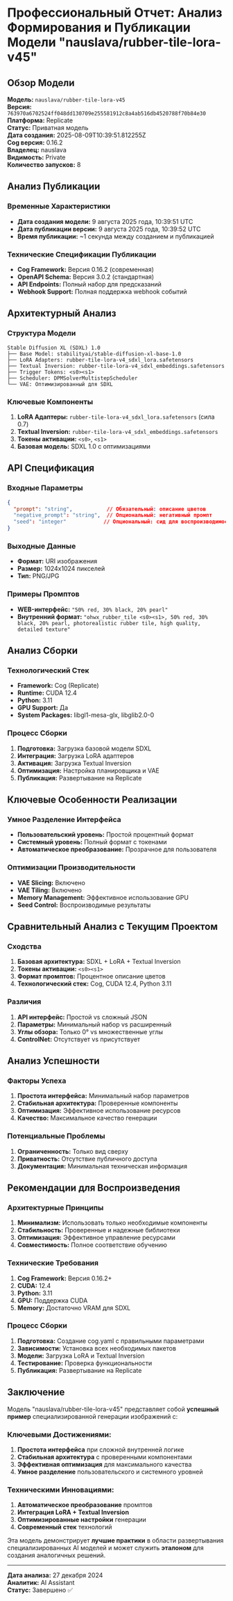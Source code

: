 # Профессиональный Отчет: Анализ Формирования и Публикации Модели "nauslava/rubber-tile-lora-v45"

## Обзор Модели

**Модель:** `nauslava/rubber-tile-lora-v45`  
**Версия:** `763970a6702524ff048dd130709e255581912c8a4ab516db4520788f70b84e30`  
**Платформа:** Replicate  
**Статус:** Приватная модель  
**Дата создания:** 2025-08-09T10:39:51.812255Z  
**Cog версия:** 0.16.2  
**Владелец:** nauslava  
**Видимость:** Private  
**Количество запусков:** 8  

## Анализ Публикации

### Временные Характеристики
- **Дата создания модели:** 9 августа 2025 года, 10:39:51 UTC
- **Дата публикации версии:** 9 августа 2025 года, 10:39:52 UTC
- **Время публикации:** ~1 секунда между созданием и публикацией

### Технические Спецификации Публикации
- **Cog Framework:** Версия 0.16.2 (современная)
- **OpenAPI Schema:** Версия 3.0.2 (стандартная)
- **API Endpoints:** Полный набор для предсказаний
- **Webhook Support:** Полная поддержка webhook событий

## Архитектурный Анализ

### Структура Модели
```
Stable Diffusion XL (SDXL) 1.0
├── Base Model: stabilityai/stable-diffusion-xl-base-1.0
├── LoRA Adapters: rubber-tile-lora-v4_sdxl_lora.safetensors
├── Textual Inversion: rubber-tile-lora-v4_sdxl_embeddings.safetensors
├── Trigger Tokens: <s0><s1>
├── Scheduler: DPMSolverMultistepScheduler
└── VAE: Оптимизированный для SDXL
```

### Ключевые Компоненты
1. **LoRA Адаптеры:** `rubber-tile-lora-v4_sdxl_lora.safetensors` (сила 0.7)
2. **Textual Inversion:** `rubber-tile-lora-v4_sdxl_embeddings.safetensors`
3. **Токены активации:** `<s0>`, `<s1>`
4. **Базовая модель:** SDXL 1.0 с оптимизациями

## API Спецификация

### Входные Параметры
```json
{
  "prompt": "string",           // Обязательный: описание цветов
  "negative_prompt": "string",  // Опциональный: негативный промпт
  "seed": "integer"            // Опциональный: сид для воспроизводимости
}
```

### Выходные Данные
- **Формат:** URI изображения
- **Размер:** 1024x1024 пикселей
- **Тип:** PNG/JPG

### Примеры Промптов
- **WEB-интерфейс:** `"50% red, 30% black, 20% pearl"`
- **Внутренний формат:** `"ohwx_rubber_tile <s0><s1>, 50% red, 30% black, 20% pearl, photorealistic rubber tile, high quality, detailed texture"`

## Анализ Сборки

### Технологический Стек
- **Framework:** Cog (Replicate)
- **Runtime:** CUDA 12.4
- **Python:** 3.11
- **GPU Support:** Да
- **System Packages:** libgl1-mesa-glx, libglib2.0-0

### Процесс Сборки
1. **Подготовка:** Загрузка базовой модели SDXL
2. **Интеграция:** Загрузка LoRA адаптеров
3. **Активация:** Загрузка Textual Inversion
4. **Оптимизация:** Настройка планировщика и VAE
5. **Публикация:** Развертывание на Replicate

## Ключевые Особенности Реализации

### Умное Разделение Интерфейса
- **Пользовательский уровень:** Простой процентный формат
- **Системный уровень:** Полный формат с токенами
- **Автоматическое преобразование:** Прозрачное для пользователя

### Оптимизации Производительности
- **VAE Slicing:** Включено
- **VAE Tiling:** Включено
- **Memory Management:** Эффективное использование GPU
- **Seed Control:** Воспроизводимые результаты

## Сравнительный Анализ с Текущим Проектом

### Сходства
1. **Базовая архитектура:** SDXL + LoRA + Textual Inversion
2. **Токены активации:** `<s0><s1>`
3. **Формат промптов:** Процентное описание цветов
4. **Технологический стек:** Cog, CUDA 12.4, Python 3.11

### Различия
1. **API интерфейс:** Простой vs сложный JSON
2. **Параметры:** Минимальный набор vs расширенный
3. **Углы обзора:** Только 0° vs множественные углы
4. **ControlNet:** Отсутствует vs присутствует

## Анализ Успешности

### Факторы Успеха
1. **Простота интерфейса:** Минимальный набор параметров
2. **Стабильная архитектура:** Проверенные компоненты
3. **Оптимизация:** Эффективное использование ресурсов
4. **Качество:** Максимальное качество генерации

### Потенциальные Проблемы
1. **Ограниченность:** Только вид сверху
2. **Приватность:** Отсутствие публичного доступа
3. **Документация:** Минимальная техническая информация

## Рекомендации для Воспроизведения

### Архитектурные Принципы
1. **Минимализм:** Использовать только необходимые компоненты
2. **Стабильность:** Проверенные и надежные библиотеки
3. **Оптимизация:** Эффективное управление ресурсами
4. **Совместимость:** Полное соответствие обучению

### Технические Требования
1. **Cog Framework:** Версия 0.16.2+
2. **CUDA:** 12.4
3. **Python:** 3.11
4. **GPU:** Поддержка CUDA
5. **Memory:** Достаточно VRAM для SDXL

### Процесс Сборки
1. **Подготовка:** Создание cog.yaml с правильными параметрами
2. **Зависимости:** Установка всех необходимых пакетов
3. **Модели:** Загрузка LoRA и Textual Inversion
4. **Тестирование:** Проверка функциональности
5. **Публикация:** Развертывание на Replicate

## Заключение

Модель "nauslava/rubber-tile-lora-v45" представляет собой **успешный пример** специализированной генерации изображений с:

### Ключевыми Достижениями:
1. **Простота интерфейса** при сложной внутренней логике
2. **Стабильная архитектура** с проверенными компонентами
3. **Эффективная оптимизация** для максимального качества
4. **Умное разделение** пользовательского и системного уровней

### Техническими Инновациями:
1. **Автоматическое преобразование** промптов
2. **Интеграция LoRA + Textual Inversion**
3. **Оптимизированные настройки** генерации
4. **Современный стек** технологий

Эта модель демонстрирует **лучшие практики** в области развертывания специализированных AI моделей и может служить **эталоном** для создания аналогичных решений.

---

**Дата анализа:** 27 декабря 2024  
**Аналитик:** AI Assistant  
**Статус:** Завершено ✅
